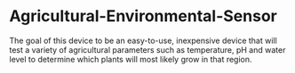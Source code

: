 # Agricultural-Environmental-Sensor
The goal of this device to be an easy-to-use, inexpensive device that will test a variety of agricultural parameters such as temperature, pH and water level to determine which plants will most likely grow in that region.
